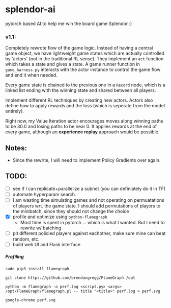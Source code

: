 # splendor-ai

pytorch based AI to help me win the board game Splendor :)

### v1.1:
Completely rewrote flow of the game logic. Instead of having a central game object, we have lightweight game states which are actually controlled by 'actors' (not in the traditional RL sense). They implement an `act` function which takes a state and gives a state. A game runner function in `game_harness.py` interacts with the actor instance to control the game flow and end it when needed.

Every game state is chained to the previous one in a `Record` node, which is a linked list ending with the winning state and shared between all players.

Implement different RL techniques by creating new actors. Actors also define how to apply rewards and the loss (which is seperate from the model entirely).

Right now, my Value Iteration actor encourages moves along winning paths to be 30.0 and losing paths to be near 0. It applies rewards at the end of every game, although
an **experience replay** approach would be possible.



## Notes:
  - Since the rewrite, I will need to implement Policy Gradients over again.

## TODO:
 - [ ] see if I can replicate+parallelize a subnet (you can definiately do it in TF)
 - [ ] automate hyperparam search.
 - [ ] I am wasting time simulating games and not operating on permuatations of players wrt. the game state. I should add permutations of players to the minibatch, since they should not change the choice
 - [x] profile and optimize using `python-flamegraph`
     - Most time is spent in pytorch ... which is what I wanted. But I need to rewrite w/ batching
 - [ ] pit different policied players against eachother, make sure mine can beat random, etc.
 - [ ] build web UI and Flask interface

##### Profiling
```
sudo pip3 install flamegraph

git clone https://github.com/brendangregg/FlameGraph /opt

python -m flamegraph -o perf.log <script.py> <args>
/opt/FlameGraph/flamegraph.pl -- title "<title>" perf.log > perf.svg

google-chrome perf.svg
```
